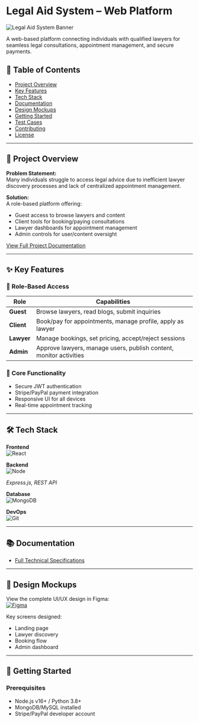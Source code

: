 # Legal Aid System – Web Platform

![Legal Aid System Banner](https://via.placeholder.com/1200x400?text=Legal+Aid+System) <!-- Replace with actual banner image -->

A web-based platform connecting individuals with qualified lawyers for seamless legal consultations, appointment management, and secure payments.

## 📌 Table of Contents
- [Project Overview](#-project-overview)
- [Key Features](#-key-features)
- [Tech Stack](#-tech-stack)
- [Documentation](#-documentation)
- [Design Mockups](#-design-mockups)
- [Getting Started](#-getting-started)
- [Test Cases](#-test-cases)
- [Contributing](#-contributing)
- [License](#-license)

---

## 🌟 Project Overview
**Problem Statement:**  
Many individuals struggle to access legal advice due to inefficient lawyer discovery processes and lack of centralized appointment management.

**Solution:**  
A role-based platform offering:
- Guest access to browse lawyers and content
- Client tools for booking/paying consultations
- Lawyer dashboards for appointment management
- Admin controls for user/content oversight

[View Full Project Documentation](./Legal_Aid_Project_Documentation.pdf)

---

## ✨ Key Features
### 👥 Role-Based Access
| Role        | Capabilities                                                                 |
|-------------|------------------------------------------------------------------------------|
| **Guest**   | Browse lawyers, read blogs, submit inquiries                                |
| **Client**  | Book/pay for appointments, manage profile, apply as lawyer                 |
| **Lawyer**  | Manage bookings, set pricing, accept/reject sessions                       |
| **Admin**   | Approve lawyers, manage users, publish content, monitor activities         |

### 🔧 Core Functionality
- Secure JWT authentication
- Stripe/PayPal payment integration
- Responsive UI for all devices
- Real-time appointment tracking

---

## 🛠 Tech Stack
**Frontend**  
![React](https://img.shields.io/badge/React-20232A?style=flat&logo=react) 


**Backend**  
![Node](https://img.shields.io/badge/Node.js-339933?style=flat&logo=nodedotjs) 

*Express.js, REST API*

**Database**  
![MongoDB](https://img.shields.io/badge/MongoDB-47A248?style=flat&logo=mongodb) 


**DevOps**  
![Git](https://img.shields.io/badge/Git-F05032?style=flat&logo=git) 


---

## 📚 Documentation
- [Full Technical Specifications](https://drive.google.com/file/d/16kNVgia864K9-65rnpGOTF5Vfk71dfYW/view?usp=sharing)


---

## 🎨 Design Mockups
View the complete UI/UX design in Figma:  
[![Figma](https://img.shields.io/badge/Figma-Design_Mockups-FF7262?style=flat&logo=figma)](https://figma.com/your-link-here) <!-- Replace with actual Figma link -->

Key screens designed:
- Landing page
- Lawyer discovery
- Booking flow
- Admin dashboard

---

## 🚀 Getting Started
### Prerequisites
- Node.js v16+ / Python 3.8+
- MongoDB/MySQL installed
- Stripe/PayPal developer account

